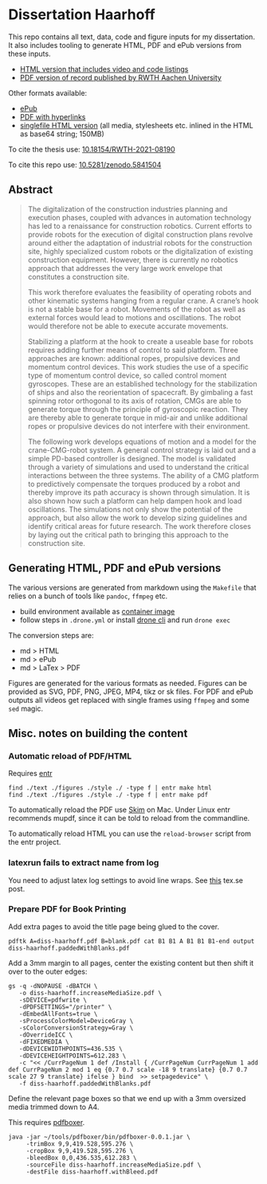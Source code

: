 # Dissertation Haarhoff

This repo contains all text, data, code and figure inputs for my dissertation.
It also includes tooling to generate HTML, PDF and ePub versions from these inputs.

- [HTML version that includes video and code listings](https://public.rknt.de/diss-haarhoff/diss-haarhoff.html)
- [PDF version of record published by RWTH Aachen University](https://doi.org/10.18154/RWTH-2021-08190)

Other formats available:

- [ePub](https://public.rknt.de/diss-haarhoff/diss-haarhoff.epub)
- [PDF with hyperlinks](https://public.rknt.de/diss-haarhoff/diss-haarhoff.orig.pdf)
- [singlefile HTML version](https://public.rknt.de/diss-haarhoff/diss-haarhoff.standalone.html) (all media, stylesheets etc. inlined in the HTML as base64 string; 150MB)

To cite the thesis use: [10.18154/RWTH-2021-08190](https://doi.org/10.18154/RWTH-2021-08190)

To cite this repo use: [10.5281/zenodo.5841504](https://doi.org/10.5281/zenodo.5841504)

## Abstract

> The digitalization of the construction industries planning and execution phases, coupled with advances in automation technology has led to a renaissance for construction robotics. Current efforts to provide robots for the execution of digital construction plans revolve around either the adaptation of industrial robots for the construction site, highly specialized custom robots or the digitalization of existing construction equipment. However, there is currently no robotics approach that addresses the very large work envelope that constitutes a construction site.
>
> This work therefore evaluates the feasibility of operating robots and other kinematic systems hanging from a regular crane. A crane’s hook is not a stable base for a robot. Movements of the robot as well as external forces would lead to motions and oscillations. The robot would therefore not be able to execute accurate movements.
>
> Stabilizing a platform at the hook to create a useable base for robots requires adding further means of control to said platform. Three approaches are known: additional ropes, propulsive devices and momentum control devices. This work studies the use of a specific type of momentum control device, so called control moment gyroscopes. These are an established technology for the stabilization of ships and also the reorientation of spacecraft. By gimbaling a fast spinning rotor orthogonal to its axis of rotation, CMGs are able to generate torque through the principle of gyroscopic reaction. They are thereby able to generate torque in mid-air and unlike additional ropes or propulsive devices do not interfere with their environment.
>
> The following work develops equations of motion and a model for the crane-CMG-robot system. A general control strategy is laid out and a simple PD-based controller is designed. The model is validated through a variety of simulations and used to understand the critical interactions between the three systems. The ability of a CMG platform to predictively compensate the torques produced by a robot and thereby improve its path accuracy is shown through simulation. It is also shown how such a platform can help dampen hook and load oscillations. The simulations not only show the potential of the approach, but also allow the work to develop sizing guidelines and identify critical areas for future research. The work therefore closes by laying out the critical path to bringing this approach to the construction site.
## Generating HTML, PDF and ePub versions

The various versions are generated from markdown using the `Makefile` that relies on a bunch of tools like `pandoc`, `ffmpeg` etc.

- build environment available as [container image](https://hub.docker.com/repository/docker/rknt/dissertation_builder)
- follow steps in `.drone.yml` or install [drone cli](https://docs.drone.io/cli/install/) and run `drone exec`

The conversion steps are:

- md > HTML
- md > ePub
- md > LaTex > PDF

Figures are generated for the various formats as needed. Figures can be provided as SVG, PDF, PNG, JPEG, MP4, tikz or sk files.
For PDF and ePub outputs all videos get replaced with single frames using `ffmpeg` and some `sed` magic.

## Misc. notes on building the content
### Automatic reload of PDF/HTML

Requires [entr](https://entrproject.org/)

```
find ./text ./figures ./style ./ -type f | entr make html
find ./text ./figures ./style ./ -type f | entr make pdf
```

To automatically reload the PDF use [Skim](https://skim-app.sourceforge.io/) on Mac.
Under Linux entr recommends mupdf, since it can be told to reload from the commandline.

To automatically reload HTML you can use the `reload-browser` script from the entr project.

### latexrun fails to extract name from log

You need to adjust latex log settings to avoid line wraps.
See [this](https://tex.stackexchange.com/questions/52988/avoid-linebreaks-in-latex-console-log-output-or-increase-columns-in-terminal) tex.se post.

### Prepare PDF for Book Printing

Add extra pages to avoid the title page being glued to the cover.

````
pdftk A=diss-haarhoff.pdf B=blank.pdf cat B1 B1 A B1 B1 B1-end output diss-haarhoff.paddedWithBlanks.pdf
````

Add a 3mm margin to all pages, center the existing content but then shift it over to the outer edges:

```
gs -q -dNOPAUSE -dBATCH \
   -o diss-haarhoff.increaseMediaSize.pdf \
   -sDEVICE=pdfwrite \
   -dPDFSETTINGS="/printer" \
   -dEmbedAllFonts=true \
   -sProcessColorModel=DeviceGray \
   -sColorConversionStrategy=Gray \
   -dOverrideICC \
   -dFIXEDMEDIA \
   -dDEVICEWIDTHPOINTS=436.535 \
   -dDEVICEHEIGHTPOINTS=612.283 \
   -c "<< /CurrPageNum 1 def /Install { /CurrPageNum CurrPageNum 1 add def CurrPageNum 2 mod 1 eq {0.7 0.7 scale -18 9 translate} {0.7 0.7 scale 27 9 translate} ifelse } bind  >> setpagedevice" \
   -f diss-haarhoff.paddedWithBlanks.pdf
```

Define the relevant page boxes so that we end up with a 3mm oversized media trimmed down to A4.

This requires [pdfboxer](https://github.com/nicknux/pdfboxer).

```
java -jar ~/tools/pdfboxer/bin/pdfboxer-0.0.1.jar \
     -trimBox 9,9,419.528,595.276 \
     -cropBox 9,9,419.528,595.276 \
     -bleedBox 0,0,436.535,612.283 \
     -sourceFile diss-haarhoff.increaseMediaSize.pdf \
     -destFile diss-haarhoff.withBleed.pdf
```
